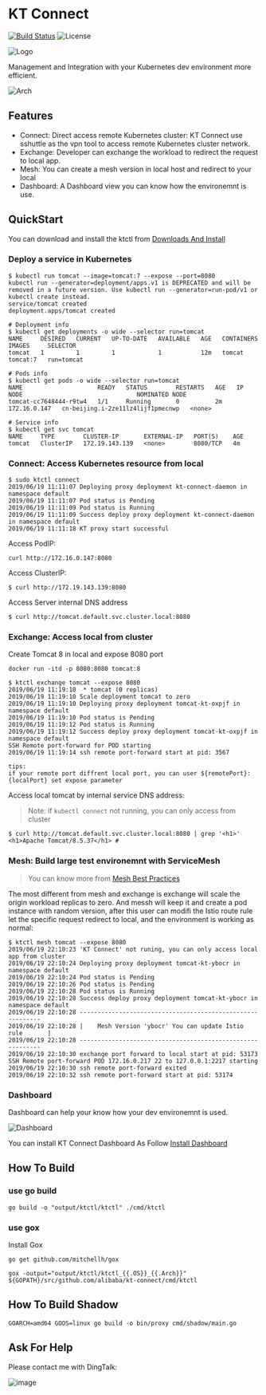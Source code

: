 KT Connect
===========

[![Build Status](https://travis-ci.org/alibaba/kt-connect.svg?branch=master)](https://travis-ci.org/alibaba/kt-connect) ![License](https://img.shields.io/github/license/alibaba/kt-connect.svg) 

![Logo](./docs/_media/logo.png)

Management and Integration with your Kubernetes dev environment more efficient.

![Arch](./docs/_media/arch.png)

## Features

* Connect: Direct access remote Kubernetes cluster: KT Connect use sshuttle as the vpn tool to access remote Kubernetes cluster network.
* Exchange: Developer can exchange the workload to redirect the request to local app.
* Mesh: You can create a mesh version in local host and redirect to your local
* Dashboard: A Dashboard view you can know how the environemnt is use.

## QuickStart

You can download and install the ktctl from [Downloads And Install](https://rdc-incubator.github.io/kt-docs/#/downloads)

### Deploy a service in Kubernetes

```
$ kubectl run tomcat --image=tomcat:7 --expose --port=8080
kubectl run --generator=deployment/apps.v1 is DEPRECATED and will be removed in a future version. Use kubectl run --generator=run-pod/v1 or kubectl create instead.
service/tomcat created
deployment.apps/tomcat created

# Deployment info
$ kubectl get deployments -o wide --selector run=tomcat
NAME     DESIRED   CURRENT   UP-TO-DATE   AVAILABLE   AGE   CONTAINERS   IMAGES     SELECTOR
tomcat   1         1         1            1           12m   tomcat       tomcat:7   run=tomcat

# Pods info
$ kubectl get pods -o wide --selector run=tomcat
NAME                     READY   STATUS        RESTARTS   AGE   IP             NODE                                NOMINATED NODE
tomcat-cc7648444-r9tw4   1/1     Running       0          2m    172.16.0.147   cn-beijing.i-2ze11lz4lijf1pmecnwp   <none>

# Service info
$ kubectl get svc tomcat
NAME     TYPE        CLUSTER-IP       EXTERNAL-IP   PORT(S)    AGE
tomcat   ClusterIP   172.19.143.139   <none>        8080/TCP   4m
```

### Connect: Access Kubernetes resource from local

```
$ sudo ktctl connect
2019/06/19 11:11:07 Deploying proxy deployment kt-connect-daemon in namespace default
2019/06/19 11:11:07 Pod status is Pending
2019/06/19 11:11:09 Pod status is Running
2019/06/19 11:11:09 Success deploy proxy deployment kt-connect-daemon in namespace default
2019/06/19 11:11:18 KT proxy start successful
```

Access PodIP:

```
curl http://172.16.0.147:8080 
```

Access ClusterIP:

```
$ curl http://172.19.143.139:8080
```

Access Server internal DNS address

```
$ curl http://tomcat.default.svc.cluster.local:8080
```

### Exchange: Access local from cluster

Create Tomcat 8 in local and expose 8080 port

```
docker run -itd -p 8080:8080 tomcat:8
```

```
$ ktctl exchange tomcat --expose 8080
2019/06/19 11:19:10  * tomcat (0 replicas)
2019/06/19 11:19:10 Scale deployment tomcat to zero
2019/06/19 11:19:10 Deploying proxy deployment tomcat-kt-oxpjf in namespace default
2019/06/19 11:19:10 Pod status is Pending
2019/06/19 11:19:12 Pod status is Running
2019/06/19 11:19:12 Success deploy proxy deployment tomcat-kt-oxpjf in namespace default
SSH Remote port-forward for POD starting
2019/06/19 11:19:14 ssh remote port-forward start at pid: 3567
```

```
tips:
if your remote port diffrent local port, you can user ${remotePort}:{localPort} set expose parameter
```

Access local tomcat by internal service DNS address:

> Note: if `kubectl connect` not running, you can only access from cluster

```
$ curl http://tomcat.default.svc.cluster.local:8080 | grep '<h1>'
<h1>Apache Tomcat/8.5.37</h1> #
```

### Mesh: Build large test environemnt with ServiceMesh

> You can know more from [Mesh Best Practices](https://rdc-incubator.github.io/kt-docs/#/guide/mesh)

The most different from mesh and exchange is exchange will scale the origin workload replicas to zero. And messh will keep it and create a pod instance with random version, after this user can modifi the Istio route rule let the specific request redirect to local, and the environment is working as normal:

```
$ ktctl mesh tomcat --expose 8080
2019/06/19 22:10:23 'KT Connect' not runing, you can only access local app from cluster
2019/06/19 22:10:24 Deploying proxy deployment tomcat-kt-ybocr in namespace default
2019/06/19 22:10:24 Pod status is Pending
2019/06/19 22:10:26 Pod status is Pending
2019/06/19 22:10:28 Pod status is Running
2019/06/19 22:10:28 Success deploy proxy deployment tomcat-kt-ybocr in namespace default
2019/06/19 22:10:28 -----------------------------------------------------------
2019/06/19 22:10:28 |    Mesh Version 'ybocr' You can update Istio rule       |
2019/06/19 22:10:28 -----------------------------------------------------------
2019/06/19 22:10:30 exchange port forward to local start at pid: 53173
SSH Remote port-forward POD 172.16.0.217 22 to 127.0.0.1:2217 starting
2019/06/19 22:10:30 ssh remote port-forward exited
2019/06/19 22:10:32 ssh remote port-forward start at pid: 53174
```

### Dashboard

Dashboard can help your know how your dev environemnt is used. 

![Dashboard](./docs/_media/dashboard-demo.png)

You can install KT Connect Dashboard As Follow [Install Dashboard](https://rdc-incubator.github.io/kt-docs/#/guide/dashboard)

## How To Build

### use go build

```
go build -o "output/ktctl/ktctl" ./cmd/ktctl
```

### use gox

Install Gox

```
go get github.com/mitchellh/gox
```

```
gox -output="output/ktctl/ktctl_{{.OS}}_{{.Arch}}" ${GOPATH}/src/github.com/alibaba/kt-connect/cmd/ktctl
```

## How To Build Shadow

```
GOARCH=amd64 GOOS=linux go build -o bin/proxy cmd/shadow/main.go
```

## Ask For Help

Please contact me with DingTalk:

![image](./docs/_media/dingtalk-group.png)
